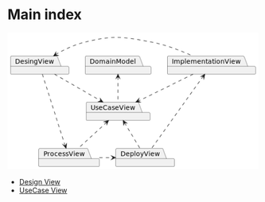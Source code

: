 # Main index

![](../Out/4+1-view.png)

* [Design View](./design-view.md)
* [UseCase View](./usecase-view.md)